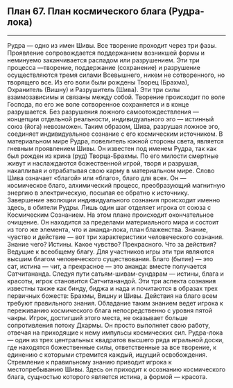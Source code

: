 ## План 67. План космического блага (Рудра-лока)


---
Рудра — одно из имен Шивы. Все творение проходит через три фазы. Проявление сопровождается поддержанием возникшей формы и неминуемо заканчивается распадом или разрушением. Эти три процесса —творение, поддержание (сохранение) и разрушение осуществляются тремя силами Всевышнего, никем не сотворенного, но творящего все. Из его воли были рождены Творец (Брахма), Охранитель (Вишну) и Разрушитель (Шива). Эти три силы взаимозависимы и связаны между собой. Творение происходит по воле Господа, по его же воле сотворенное сохраняется и в конце разрушается. Без разрушения ложного самоотождествления — концепции отдельной реальности, индивидуального эго — истинный союз (йога) невозможен. Таким образом, Шива, разрушая ложное эго, соединяет индивидуальное сознание с его космическим источником. В материальном мире Рудра, повелитель южной стороны света, является гневным проявлением Шивы. Он известен под именем Рудра, так как был рожден из крика (руд) Творца-Брахмы. По его милости смертные живут и наслаждаются божественной игрой, творя и разрушая, накапливая и отрабатывая свою карму в материальном мире. Слово Шива означает «благой» или «благо», благо для всех. Он — космическое благо, алхимический процесс, преобразующий магнитную энергию в электрическую, посылая ее обратно к источнику. Завершение эволюции индивидуального сознания происходит именно здесь, в обители Рудры. Лишь один шаг отделяет игрока от союза с Космическим Сознанием. На этом плане происходит окончательное очищение. Он находится за пределами материального мира и состоит из того же элемента, что и ананда-лока, план блаженства. Знание, чувство и действие — вот три характеристики человеческого сознания. Знание чего? Истины. Какое чувство? Прекрасного. Что за действия? Ведущие к всеобщему благу. Для участников игры эти три являются высшим благом человеческого существования. Благо (бытие) — это сат, истина — чит, а прекрасное — это ананда: вместе получается Сатчитананда. Следуя пути сатьям-шивам-сундарам — истины, блага и красоты, игрок становится Сатчитанандой. Эти три аспекта сознания известны также как бинду, биджа и нада и почитаются в образах трех первичных божеств: Брахмы, Вишну и Шивы. Действия на благо всем требуют правильного знания. Обладание таким знанием ведет игрока к переживанию космического блага непосредственно с уровня пятой чакры. Игрок, достигший этого места, не оказывает больше сопротивления потоку Дхармы. Он просто выполняет свою работу, отвечая на приходящие к нему импульсы космических сил. Рудра-лока — один из трех центральных квадратов высшего ряда игральной доски, где находятся божественные силы, ответственные за все творение, к единению с которыми стремится каждый, ищущий освобождения. Стремление к правильному знанию приводит игрока к местопребыванию Шивы. Здесь он приходит к осознанию космического блага, сущностью которого является истина, а формой — красота.
